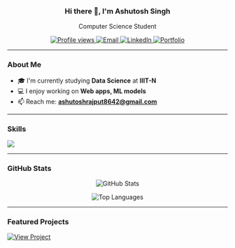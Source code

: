 <!-- Banner / Introduction -->
<h3 align="center">Hi there 👋, I'm Ashutosh Singh</h3>
<p align="center">Computer Science Student</p>

<p align="center">
  <a href="https://github.com/iiioooiso">
    <img src="https://komarev.com/ghpvc/?username=iiioooiso&label=Profile%20views&color=0e75b6&style=flat" alt="Profile views" />
  </a>
  <a href="mailto:ashutoshrajput8642@gmail.com">
    <img alt="Email" src="https://img.shields.io/badge/Email-D14836?style=flat&logo=gmail&logoColor=white" />
  </a>
  <a href="https://www.linkedin.com/in/ashutosh-singh-350b33291/">
    <img alt="LinkedIn" src="https://img.shields.io/badge/LinkedIn-blue?style=flat&logo=linkedin&logoColor=white" />
  </a>
  <a href="https://yourportfolio.com">
    <img alt="Portfolio" src="https://img.shields.io/badge/Portfolio-%23000000.svg?style=flat&logo=firefox&logoColor=white" />
  </a>
</p>

---

### About Me

- 🎓 I'm currently studying **Data Science** at **IIIT-N**
- 💻 I enjoy working on **Web apps, ML models**
- 📫 Reach me: **ashutoshrajput8642@gmail.com**

---

### Skills

<p align="left">
  <img src="https://skillicons.dev/icons?i=js,ts,html,css,react,nextjs,nodejs,express,mongodb,python,java,cpp,git,github,docker,linux" />
</p>

---

### GitHub Stats

<p align="center">
  <img src="https://github-readme-stats.vercel.app/api?username=iiioooiso&show_icons=true&theme=github_dark&hide_border=true&cache_seconds=1800&cache_bust=1" alt="GitHub Stats" />
</p>

<p align="center">
  <img src="https://github-readme-stats.vercel.app/api/top-langs/?username=iiioooiso&layout=compact&theme=github_dark&hide_border=true&cache_seconds=1800&cache_bust=1" alt="Top Languages" />
</p>

---

### Featured Projects

<p align="left">
  <a href="https://github.com/iiioooiso/WildLife-Log-Processor" target="_blank">
    <img src="https://img.shields.io/badge/Click%20to%20View-Project-blue?style=for-the-badge" alt="View Project" />
  </a>
</p>
